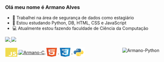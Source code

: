 ### Olá meu nome é Armano Alves 

- 🔭 Trabalhei na área de segurança de dados como estagiário
- 🌱 Estou estudando Python, DB, HTML, CSS e JavaScript
- 💻 Atualmente estou fazendo faculdade de Ciência da Computação


<div>
  <a href="https://https://github.com/haytls">
  <img height="150em" src="https://github-readme-stats.vercel.app/api?username=haytls&show_icons=true&theme=dark&include_all_commits=true&count_private=true"/>
  <img height="150em" src="https://github-readme-stats.vercel.app/api/top-langs/?username=haytls&layout=compact&langs_count=7&theme=dark"/>
</div>
  
  <div style="display: inline_block"><br>
  <img align="center" alt="Armano-Js" height="30" width="40" src="https://raw.githubusercontent.com/devicons/devicon/master/icons/javascript/javascript-plain.svg">
  
  <img align="center" alt="Armano-C" height="30" width="40" src="https://cdn.jsdelivr.net/gh/devicons/devicon/icons/c/c-original.svg">
  <img align="center" alt="Armano-HTML" height="30" width="40" src="https://raw.githubusercontent.com/devicons/devicon/master/icons/html5/html5-original.svg">
  <img align="center" alt="Armano-CSS" height="30" width="40" src="https://raw.githubusercontent.com/devicons/devicon/master/icons/css3/css3-original.svg">
  <img align="center" alt="Armano-Python" height="30" width="40" src="https://raw.githubusercontent.com/devicons/devicon/master/icons/python/python-original.svg">
  <img align="right" alt="Armano-Python"" src = "https://media0.giphy.com/media/137qIhWsIf9bDW/giphy.webp?cid=ecf05e47mfs9lt535x2xrv91bzlk3n17blfsdh0xooke2hy3&rid=giphy.webp&ct=g"/>
</div>
